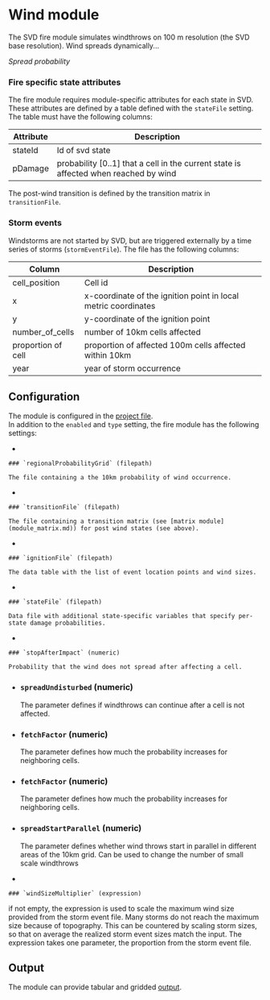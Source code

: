 # Wind module

The SVD fire module simulates windthrows on 100 m resolution (the SVD base resolution). Wind spreads dynamically...

*Spread probability*



### Fire specific state attributes

The fire module requires module-specific attributes for each state in SVD. These attributes are defined by a table defined with the `stateFile` setting. The table must have the following columns:

| Attribute | Description                                                                          |
|-----------|--------------------------------------------------------------------------------------|
| stateId   | Id of svd state						                                         	   |
| pDamage   | probability [0..1] that a cell in the current state is affected when reached by wind |

The post-wind transition is defined by the transition matrix in `transitionFile`. 


### Storm events

Windstorms are not started by SVD, but are triggered externally by a time series of storms (`stormEventFile`). The file has the following columns:

| Column        | Description                                                       |
|---------------|-------------------------------------------------------------------|
| cell_position | Cell id                                                           |
| x             | x-coordinate of the ignition point in local metric coordinates    |
| y             | y-coordinate of the ignition point                                |
| number_of_cells      | number of 10km cells affected                              |
| proportion of cell   | proportion of affected 100m cells affected within 10km     |
| year | year of storm occurrence                                                   |



## Configuration

The module is configured in the [project file](project_file.md).\
In addition to the `enabled` and `type` setting, the fire module has the following settings:


-   

    ### `regionalProbabilityGrid` (filepath)

    The file containing a the 10km probability of wind occurrence.
    
-   

    ### `transitionFile` (filepath)

    The file containing a transition matrix (see [matrix module](module_matrix.md)) for post wind states (see above).

-   

    ### `ignitionFile` (filepath)

    The data table with the list of event location points and wind sizes.

-   

    ### `stateFile` (filepath)

    Data file with additional state-specific variables that specify per-state damage probabilities.

-   

    ### `stopAfterImpact` (numeric)

    Probability that the wind does not spread after affecting a cell.
    
    
-  
    ### `spreadUndisturbed` (numeric)
    
    The parameter defines if windthrows can continue after a cell is not affected.
    

-   
    ### `fetchFactor` (numeric)
    
    The parameter defines how much the probability increases for neighboring cells.
    

-    
    ### `fetchFactor` (numeric)
    
    The parameter defines how much the probability increases for neighboring cells.
    
    
-    
    ### `spreadStartParallel` (numeric)
    
    The parameter defines whether wind throws start in parallel in different areas of the 10km grid. 
    Can be used to change the number of small scale windthrows

-   

    ### `windSizeMultiplier` (expression)

if not empty, the expression is used to scale the maximum wind size provided from the storm event file. Many storms do not reach the maximum size because of topography. This can be countered by scaling storm sizes, so that on average the realized storm event sizes match the input. The expression takes one parameter, the proportion from the storm event file.


## Output

The module can provide tabular and gridded [output](outputs.md#Wind).
